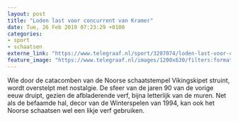 ```yaml
---
layout: post
title: "Loden last voor concurrent van Kramer"
date: Tue, 26 Feb 2019 07:23:29 +0100
categories: 
- sport 
- schaatsen 
externe_link: "https://www.telegraaf.nl/sport/3207074/loden-last-voor-concurrent-van-kramer"
feature_image: "https://www.telegraaf.nl/images/1200x630/filters:format(jpeg):quality(80)/cdn-kiosk-api.telegraaf.nl/3ea6befa-3992-11e9-b4fb-e905d2336fa3.jpg"
---
```


<p class="intro">Wie door de catacomben van de Noorse schaatstempel Vikingskipet struint, wordt overstelpt met nostalgie. De sfeer van de jaren 90 van de vorige eeuw druipt, gezien de afbladerende verf, bijna letterlijk van de muren. Net als de befaamde hal, decor van de Winterspelen van 1994, kan ook het Noorse schaatsen wel een likje verf gebruiken.</p>
